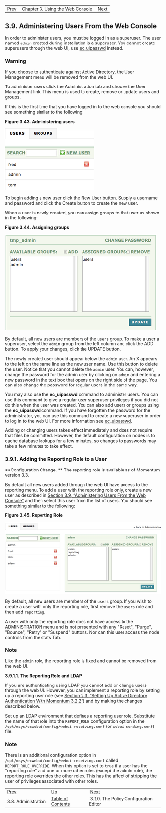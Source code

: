 |     |     |     |
| --- | --- | --- |
| [Prev](web3.administration)  | Chapter 3. Using the Web Console |  [Next](web3.policy.editor) |

## 3.9. Administering Users From the Web Console

<a class="indexterm" name="idp2039376"></a>

In order to administer users, you must be logged in as a superuser. The user named `admin` created during installation is a superuser. You cannot create superusers through the web UI, use [ec_uipasswd](executable.ec_uipasswd "ec_uipasswd") instead.

### Warning

If you choose to authenticate against Active Directory, the User Management menu will be removed from the web UI.

To administer users click the Administration tab and choose the User Management link. This menu is used to create, remove or update users and groups.

If this is the first time that you have logged in to the web console you should see something similar to the following:

<a name="figure_users"></a>

**Figure 3.43. Administering users**

![Administering Users](images/web3/users.png)

To begin adding a new user click the New User button. Supply a username and password and click the Create button to create the new user.

When a user is newly created, you can assign groups to that user as shown in the following:

<a name="figure_groups"></a>

**Figure 3.44. Assigning groups**

![Assigning groups](images/web3/assign_groups.png)

By default, all new users are members of the `users` group. To make a user a superuser, select the `admin` group from the left column and click the ADD button. To apply your changes, click the UPDATE button.

The newly created user should appear below the `admin` user. An X appears to the left on the same line as the new user name. Use this button to delete the user. Notice that you cannot delete the `admin` user. You can, however, change the password for the admin user by clicking on `admin` and entering a new password in the text box that opens on the right side of the page. You can also change the password for regular users in the same way.

You may also use the **ec_uipasswd** command to administer users. You can use this command to give a regular user superuser privileges if you did not do this when the user was created. You can also add users or groups using the **ec_uipasswd** command. If you have forgotten the password for the administrator, you can use this command to create a new superuser in order to log in to the web UI. For more information see [ec_uipasswd](executable.ec_uipasswd "ec_uipasswd").

Adding or changing users takes effect immediately and does not require that files be committed. However, the default configuration on nodes is to cache database lookups for a few minutes, so changes to passwords may take a few minutes to take effect.

### 3.9.1. Adding the Reporting Role to a User

**Configuration Change. ** The reporting role is available as of Momentum version 3.3.

By default all new users added through the web UI have access to the reporting menu. To add a user with the reporting role only, create a new user as described in [Section 3.9, “Administering Users From the Web Console”](web3.users "3.9. Administering Users From the Web Console") and then select this user from the list of users. You should see something similar to the following:

<a name="figure_reporting_role"></a>

**Figure 3.45. Reporting Role**

![Reporting Role](images/web3/reporting_role.png)

By default, all new users are members of the `users` group. If you wish to create a user with only the reporting role, first remove the `users` role and then add `reporting`.

A user with only the reporting role does not have access to the ADMINISTRATION menu and is not presented with any "Reset", "Purge", "Bounce", "Retry" or "Suspend" buttons. Nor can this user access the node controls from the stats Tab.

### Note

Like the `admin` role, the reporting role is fixed and cannot be removed from the web UI.

**3.9.1.1. The Reporting Role and LDAP**

If you are authenticating using LDAP you cannot add or change users through the web UI. However, you can implement a reporting role by setting up a reporting user role (see [Section 2.3, “Setting Up Active Directory Authentication With Momentum 3.2.2”](conf.ldaps "2.3. Setting Up Active Directory Authentication With Momentum 3.2.2")) and by making the changes described below.

Set up an LDAP environment that defines a reporting user role. Substitute the name of that role into the `REPORT_ROLE` configuration option in the `/opt/msys/ecwebui/config/webui-receiving.conf` (or `webui-sending.conf`) file.

### Note

There is an additional configuration option in `/opt/msys/ecwebui/config/webui-receiving.conf` called `REPORT_ROLE_OVERRIDE`. When this option is set to `true` if a user has the "reporting role" and one or more other roles (except the admin role), the reporting role overrides the other roles. This has the affect of stripping the user of privileges associated with other roles.


|     |     |     |
| --- | --- | --- |
| [Prev](web3.administration)  | [Up](web3) |  [Next](web3.policy.editor) |
| 3.8. Administration  | [Table of Contents](index) |  3.10. The Policy Configuration Editor |
